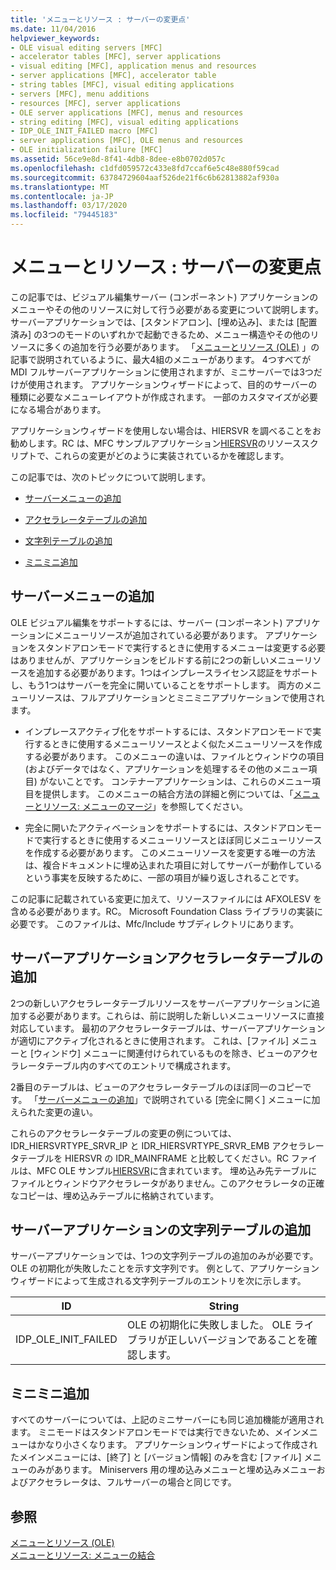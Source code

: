 ```yaml
---
title: 'メニューとリソース : サーバーの変更点'
ms.date: 11/04/2016
helpviewer_keywords:
- OLE visual editing servers [MFC]
- accelerator tables [MFC], server applications
- visual editing [MFC], application menus and resources
- server applications [MFC], accelerator table
- string tables [MFC], visual editing applications
- servers [MFC], menu additions
- resources [MFC], server applications
- OLE server applications [MFC], menus and resources
- string editing [MFC], visual editing applications
- IDP_OLE_INIT_FAILED macro [MFC]
- server applications [MFC], OLE menus and resources
- OLE initialization failure [MFC]
ms.assetid: 56ce9e8d-8f41-4db8-8dee-e8b0702d057c
ms.openlocfilehash: c1dfd059572c433e8fd7ccaf6e5c48e880f59cad
ms.sourcegitcommit: 63784729604aaf526de21f6c6b62813882af930a
ms.translationtype: MT
ms.contentlocale: ja-JP
ms.lasthandoff: 03/17/2020
ms.locfileid: "79445183"
---
```

# <a name="menus-and-resources-server-additions"></a>メニューとリソース : サーバーの変更点

この記事では、ビジュアル編集サーバー (コンポーネント) アプリケーションのメニューやその他のリソースに対して行う必要がある変更について説明します。 サーバーアプリケーションでは、[スタンドアロン]、[埋め込み]、または [配置済み] の3つのモードのいずれかで起動できるため、メニュー構造やその他のリソースに多くの追加を行う必要があります。 「[メニューとリソース (OLE)](../mfc/menus-and-resources-ole.md) 」の記事で説明されているように、最大4組のメニューがあります。 4つすべてが MDI フルサーバーアプリケーションに使用されますが、ミニサーバーでは3つだけが使用されます。 アプリケーションウィザードによって、目的のサーバーの種類に必要なメニューレイアウトが作成されます。 一部のカスタマイズが必要になる場合があります。

アプリケーションウィザードを使用しない場合は、HIERSVR を調べることをお勧めします。RC は、MFC サンプルアプリケーション[HIERSVR](../overview/visual-cpp-samples.md)のリソーススクリプトで、これらの変更がどのように実装されているかを確認します。

この記事では、次のトピックについて説明します。

- [サーバーメニューの追加](#_core_server_menu_additions)

- [アクセラレータテーブルの追加](#_core_server_application_accelerator_table_additions)

- [文字列テーブルの追加](../mfc/menus-and-resources-container-additions.md)

- [ミニミニ追加](#_core_mini.2d.server_additions)

##  <a name="_core_server_menu_additions"></a>サーバーメニューの追加

OLE ビジュアル編集をサポートするには、サーバー (コンポーネント) アプリケーションにメニューリソースが追加されている必要があります。 アプリケーションをスタンドアロンモードで実行するときに使用するメニューは変更する必要はありませんが、アプリケーションをビルドする前に2つの新しいメニューリソースを追加する必要があります。1つはインプレースライセンス認証をサポートし、もう1つはサーバーを完全に開いていることをサポートします。 両方のメニューリソースは、フルアプリケーションとミニミニアプリケーションで使用されます。

- インプレースアクティブ化をサポートするには、スタンドアロンモードで実行するときに使用するメニューリソースとよく似たメニューリソースを作成する必要があります。 このメニューの違いは、ファイルとウィンドウの項目 (およびデータではなく、アプリケーションを処理するその他のメニュー項目) がないことです。 コンテナーアプリケーションは、これらのメニュー項目を提供します。 このメニューの結合方法の詳細と例については、「[メニューとリソース: メニューのマージ](../mfc/menus-and-resources-menu-merging.md)」を参照してください。

- 完全に開いたアクティベーションをサポートするには、スタンドアロンモードで実行するときに使用するメニューリソースとほぼ同じメニューリソースを作成する必要があります。 このメニューリソースを変更する唯一の方法は、複合ドキュメントに埋め込まれた項目に対してサーバーが動作しているという事実を反映するために、一部の項目が繰り返しされることです。

この記事に記載されている変更に加えて、リソースファイルには AFXOLESV を含める必要があります。RC。 Microsoft Foundation Class ライブラリの実装に必要です。 このファイルは、Mfc/Include サブディレクトリにあります。

##  <a name="_core_server_application_accelerator_table_additions"></a>サーバーアプリケーションアクセラレータテーブルの追加

2つの新しいアクセラレータテーブルリソースをサーバーアプリケーションに追加する必要があります。これらは、前に説明した新しいメニューリソースに直接対応しています。 最初のアクセラレータテーブルは、サーバーアプリケーションが適切にアクティブ化されるときに使用されます。 これは、[ファイル] メニューと [ウィンドウ] メニューに関連付けられているものを除き、ビューのアクセラレータテーブル内のすべてのエントリで構成されます。

2番目のテーブルは、ビューのアクセラレータテーブルのほぼ同一のコピーです。 「[サーバーメニューの追加](#_core_server_menu_additions)」で説明されている [完全に開く] メニューに加えられた変更の違い。

これらのアクセラレータテーブルの変更の例については、IDR_HIERSVRTYPE_SRVR_IP と IDR_HIERSVRTYPE_SRVR_EMB アクセラレータテーブルを HIERSVR の IDR_MAINFRAME と比較してください。RC ファイルは、MFC OLE サンプル[HIERSVR](../overview/visual-cpp-samples.md)に含まれています。 埋め込み先テーブルにファイルとウィンドウアクセラレータがありません。このアクセラレータの正確なコピーは、埋め込みテーブルに格納されています。

##  <a name="_core_string_table_additions_for_server_applications"></a>サーバーアプリケーションの文字列テーブルの追加

サーバーアプリケーションでは、1つの文字列テーブルの追加のみが必要です。 OLE の初期化が失敗したことを示す文字列です。 例として、アプリケーションウィザードによって生成される文字列テーブルのエントリを次に示します。

|ID|String|
|--------|------------|
|IDP_OLE_INIT_FAILED|OLE の初期化に失敗しました。 OLE ライブラリが正しいバージョンであることを確認します。|

##  <a name="_core_mini.2d.server_additions"></a>ミニミニ追加

すべてのサーバーについては、上記のミニサーバーにも同じ追加機能が適用されます。 ミニモードはスタンドアロンモードでは実行できないため、メインメニューはかなり小さくなります。 アプリケーションウィザードによって作成されたメインメニューには、[終了] と [バージョン情報] のみを含む [ファイル] メニューのみがあります。 Miniservers 用の埋め込みメニューと埋め込みメニューおよびアクセラレータは、フルサーバーの場合と同じです。

## <a name="see-also"></a>参照

[メニューとリソース (OLE)](../mfc/menus-and-resources-ole.md)<br/>
[メニューとリソース: メニューの結合](../mfc/menus-and-resources-menu-merging.md)
